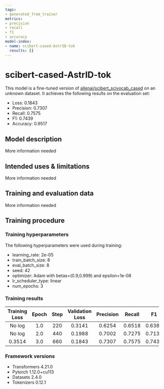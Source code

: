 ```yaml
---
tags:
- generated_from_trainer
metrics:
- precision
- recall
- f1
- accuracy
model-index:
- name: scibert-cased-AstrID-tok
  results: []
---
```


<!-- This model card has been generated automatically according to the information the Trainer had access to. You
should probably proofread and complete it, then remove this comment. -->

# scibert-cased-AstrID-tok

This model is a fine-tuned version of [allenai/scibert_scivocab_cased](https://huggingface.co/allenai/scibert_scivocab_cased) on an unknown dataset.
It achieves the following results on the evaluation set:
- Loss: 0.1843
- Precision: 0.7307
- Recall: 0.7575
- F1: 0.7439
- Accuracy: 0.9517

## Model description

More information needed

## Intended uses & limitations

More information needed

## Training and evaluation data

More information needed

## Training procedure

### Training hyperparameters

The following hyperparameters were used during training:
- learning_rate: 2e-05
- train_batch_size: 8
- eval_batch_size: 8
- seed: 42
- optimizer: Adam with betas=(0.9,0.999) and epsilon=1e-08
- lr_scheduler_type: linear
- num_epochs: 3

### Training results

| Training Loss | Epoch | Step | Validation Loss | Precision | Recall | F1     | Accuracy |
|:-------------:|:-----:|:----:|:---------------:|:---------:|:------:|:------:|:--------:|
| No log        | 1.0   | 220  | 0.3141          | 0.6254    | 0.6518 | 0.6383 | 0.9182   |
| No log        | 2.0   | 440  | 0.1988          | 0.7002    | 0.7275 | 0.7136 | 0.9480   |
| 0.3514        | 3.0   | 660  | 0.1843          | 0.7307    | 0.7575 | 0.7439 | 0.9517   |


### Framework versions

- Transformers 4.21.0
- Pytorch 1.12.0+cu113
- Datasets 2.4.0
- Tokenizers 0.12.1
